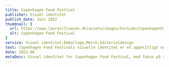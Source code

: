 ```yaml
---
title: Copenhagen Food Festival
publisher: Visuel identitet
publish_date: Juni 2022
thumbnail: {
  url: https://www.lauravillumsen.dk/assets/images/Forside/CopenhagenFoodFestival_Forside.png,
  alt: Copenhagen Food Festival
}
service: Visuel identitet,Emballage,Merch,Editorialdesign
text: Copenhagen Food Festivals visuelle identitet er et appetitligt og sommerligt design, med fokus på at omfavne den moderne og urbane målgruppe. Motiverne af frugt og grønt, er malet i håndet, og skal give følelsen af nærvær og sanselighed. Den visuelle identitet er et møde med analoge og digitale teknikker, hvor balancen mellem de to teknikker, skal give et moderne udtryk. Den visuelle identitet blev designet i forbindelse med et eksamensprojekt på Danmarks Medie- og Journalisthøjskole.
date: 2022-06
metaDesc: Visuel identitet for Copenhagen Food Festival, med fokus på sanselighed og det urbane miljø.
---
```


<img src="https://www.lauravillumsen.dk/assets/images/CopenhagenFoodFestival_underside/1_CopenhagenFoodFestival_underside.png" alt="">
<img src="https://www.lauravillumsen.dk/assets/images/CopenhagenFoodFestival_underside/2_CopenhagenFoodFestival_underside.png" alt="">
<img src="https://www.lauravillumsen.dk/assets/images/CopenhagenFoodFestival_underside/3_CopenhagenFoodFestival_underside.jpg" alt="">
<img src="https://www.lauravillumsen.dk/assets/images/CopenhagenFoodFestival_underside/4_CopenhagenFoodFestival_underside.png" alt="">
<img src="https://www.lauravillumsen.dk/assets/images/CopenhagenFoodFestival_underside/5_CopenhagenFoodFestival_underside.png" alt="">
<img src="https://www.lauravillumsen.dk/assets/images/CopenhagenFoodFestival_underside/6_CopenhagenFoodFestival_underside.png" alt="">
<img src="https://www.lauravillumsen.dk/assets/images/CopenhagenFoodFestival_underside/7_CopenhagenFoodFestival_underside.png" alt="">
<img src="https://www.lauravillumsen.dk/assets/images/CopenhagenFoodFestival_underside/8_CopenhagenFoodFestival_underside.png" alt="">
